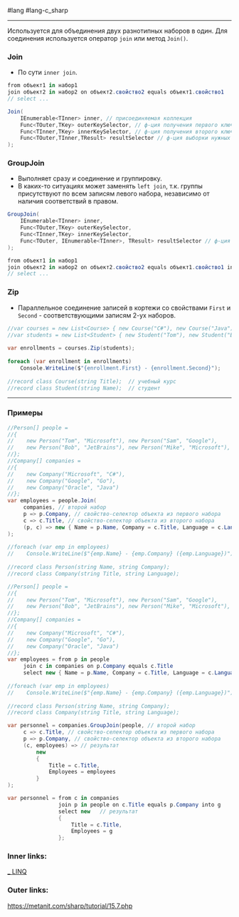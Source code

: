 #lang #lang-c_sharp 

---
Используется для объединения двух разнотипных наборов в один. 
Для соединения используется оператор `join` или метод `Join()`.

### Join
- По сути `inner join`.

```csharp
from объект1 in набор1
join объект2 in набор2 on объект2.свойство2 equals объект1.свойство1
// select ...
```

```csharp
Join(
	IEnumerable<TInner> inner, // присоединяемая коллекция
    Func<TOuter,TKey> outerKeySelector, // ф-ция получения первого ключа
    Func<TInner,TKey> innerKeySelector, // ф-ция получения второго ключа
    Func<TOuter,TInner,TResult> resultSelector // ф-ция выборки нужных данных из 2-ух записей (заменяет select)
);
```

### GroupJoin
- Выполняет сразу и соединение и группировку.
- В каких-то ситуациях может заменять `left join`, т.к. группы присутствуют по всем записям левого набора, независимо от наличия соответствий в правом.

```csharp
GroupJoin(
	IEnumerable<TInner> inner, 
	Func<TOuter,TKey> outerKeySelector, 
	Func<TInner,TKey> innerKeySelector, 
	Func<TOuter, IEnumerable<TInner>, TResult> resultSelector // ф-ция получения результата из внутренней записи и набора внешних, которые ей соответствуют
);
```

```csharp
from объект1 in набор1
join объект2 in набор2 on объект2.свойство2 equals объект1.свойство1 into g // добавляется набор объектов2 - g
// select ...
```

### Zip
- Параллельное соединение записей в кортежи со свойствами `First` и `Second` - соответствующими записям 2-ух наборов.

```csharp
//var courses = new List<Course> { new Course("C#"), new Course("Java") };
//var students = new List<Student> { new Student("Tom"), new Student("Bob") };
 
var enrollments = courses.Zip(students);
 
foreach (var enrollment in enrollments)
    Console.WriteLine($"{enrollment.First} - {enrollment.Second}");
 
//record class Course(string Title);  // учебный курс
//record class Student(string Name);  // студент
```

---
### Примеры

```csharp
//Person[] people =
//{
//    new Person("Tom", "Microsoft"), new Person("Sam", "Google"),
//    new Person("Bob", "JetBrains"), new Person("Mike", "Microsoft"),
//};
//Company[] companies =
//{
//    new Company("Microsoft", "C#"),
//    new Company("Google", "Go"),
//    new Company("Oracle", "Java")
//};
var employees = people.Join(
	 companies, // второй набор
	 p => p.Company, // свойство-селектор объекта из первого набора
	 c => c.Title, // свойство-селектор объекта из второго набора
	 (p, c) => new { Name = p.Name, Company = c.Title, Language = c.Language } // результат
);
 
//foreach (var emp in employees)
//    Console.WriteLine($"{emp.Name} - {emp.Company} ({emp.Language})");
 
//record class Person(string Name, string Company);
//record class Company(string Title, string Language);
```

```csharp
//Person[] people =
//{
//    new Person("Tom", "Microsoft"), new Person("Sam", "Google"),
//    new Person("Bob", "JetBrains"), new Person("Mike", "Microsoft"),
//};
//Company[] companies =
//{
//    new Company("Microsoft", "C#"),
//    new Company("Google", "Go"),
//    new Company("Oracle", "Java")
//};
var employees = from p in people
	 join c in companies on p.Company equals c.Title
	 select new { Name = p.Name, Company = c.Title, Language = c.Language };
 
//foreach (var emp in employees)
//    Console.WriteLine($"{emp.Name} - {emp.Company} ({emp.Language})");
 
//record class Person(string Name, string Company);
//record class Company(string Title, string Language);
```

```csharp
var personnel = companies.GroupJoin(people, // второй набор
	 c => c.Title, // свойство-селектор объекта из первого набора
	 p => p.Company, // свойство-селектор объекта из второго набора
	 (c, employees) => // результат
		 new   
		 {
			 Title = c.Title,
			 Employees = employees
		 }
);
```

```csharp
var personnel = from c in companies
                join p in people on c.Title equals p.Company into g
                select new   // результат
                {
                    Title = c.Title,
                    Employees = g
                };
```


### Inner links:
[_ LINQ](1.%20Languages/C-sharp/Базы%20данных/LINQ/_%20LINQ.md)

### Outer links:
https://metanit.com/sharp/tutorial/15.7.php